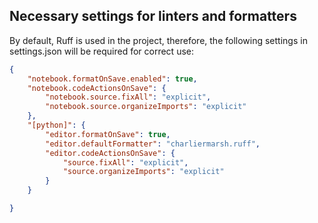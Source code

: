 ## Necessary settings for linters and formatters

By default, Ruff is used in the project, therefore, the following settings in settings.json will be required for correct use:
```JSON
{
    "notebook.formatOnSave.enabled": true,
    "notebook.codeActionsOnSave": {
        "notebook.source.fixAll": "explicit",
        "notebook.source.organizeImports": "explicit"
    },
    "[python]": {
        "editor.formatOnSave": true,
        "editor.defaultFormatter": "charliermarsh.ruff",
        "editor.codeActionsOnSave": {
            "source.fixAll": "explicit",
            "source.organizeImports": "explicit"
        }
    }

}
```
